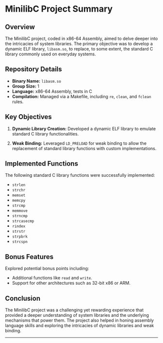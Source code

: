 # MinilibC Project Summary

## Overview

The MinilibC project, coded in x86-64 Assembly, aimed to delve deeper into the intricacies of system libraries. The primary objective was to develop a dynamic ELF library, `libasm.so`, to replace, to some extent, the standard C library commonly used on everyday systems.

## Repository Details

- **Binary Name:** `libasm.so`
- **Group Size:** 1
- **Language:** x86-64 Assembly, tests in C
- **Compilation:** Managed via a Makefile, including `re`, `clean`, and `fclean` rules.

## Key Objectives

1. **Dynamic Library Creation:** Developed a dynamic ELF library to emulate standard C library functionalities.
  
2. **Weak Binding:** Leveraged `LD_PRELOAD` for weak binding to allow the replacement of standard library functions with custom implementations.

## Implemented Functions

The following standard C library functions were successfully implemented:

- `strlen`
- `strchr`
- `memset`
- `memcpy`
- `strcmp`
- `memmove`
- `strncmp`
- `strcasecmp`
- `rindex`
- `strstr`
- `strpbrk`
- `strcspn`

## Bonus Features

Explored potential bonus points including:

- Additional functions like `read` and `write`.
- Support for other architectures such as 32-bit x86 or ARM.


## Conclusion

The MinilibC project was a challenging yet rewarding experience that provided a deeper understanding of system libraries and the underlying mechanisms that power them. The project also helped in honing assembly language skills and exploring the intricacies of dynamic libraries and weak binding.

---

